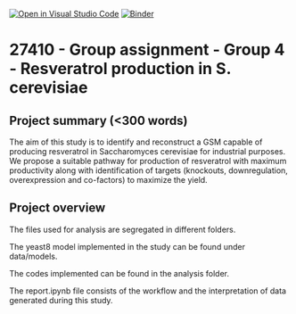 [![Open in Visual Studio Code](https://classroom.github.com/assets/open-in-vscode-c66648af7eb3fe8bc4f294546bfd86ef473780cde1dea487d3c4ff354943c9ae.svg)](https://classroom.github.com/online_ide?assignment_repo_id=9066773&assignment_repo_type=AssignmentRepo)
[![Binder](https://mybinder.org/badge_logo.svg)](https://mybinder.org/v2/gh/27410/27410-group-assigment-group-4-resveratrol-in-s-cerevisiae/main)

# 27410 - Group assignment - Group 4 - Resveratrol production in S. cerevisiae


## Project summary (<300 words)
The aim of this study is to identify and reconstruct a GSM capable of producing resveratrol in Saccharomyces cerevisiae for industrial purposes. We propose a suitable pathway for production of resveratrol with maximum productivity along with identification of targets (knockouts, downregulation, overexpression and co-factors) to maximize the yield.  

## Project overview
The files used for analysis are segregated in different folders.  

The yeast8 model implemented in the study can be found under data/models. 

The codes implemented can be found in the analysis folder. 

The report.ipynb file consists of the workflow and the interpretation of data generated during this study. 

